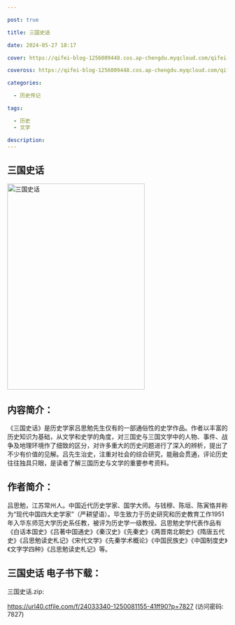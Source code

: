 ```yaml
---

post: true

title: 三国史话

date: 2024-05-27 18:17

cover: https://qifei-blog-1256009448.cos.ap-chengdu.myqcloud.com/qifei-blog/65f6c20e9f345e8d0384951f.jpg

coveross: https://qifei-blog-1256009448.cos.ap-chengdu.myqcloud.com/qifei-blog/65f6c20e9f345e8d0384951f.jpg

categories:

  - 历史传记

tags:

  - 历史
  - 文学

description:
---
```


## 三国史话
<img alt="三国史话 " class="aligncenter loading" data-was-processed="true" decoding="async" fetchpriority="high" height="471" src="https://qifei-blog-1256009448.cos.ap-chengdu.myqcloud.com/qifei-blog/65f6c20e9f345e8d0384951f.jpg " style="cursor: zoom-in;" width="314"/>

## 内容简介：

《三国史话》是历史学家吕思勉先生仅有的一部通俗性的史学作品。作者以丰富的历史知识为基础，从文学和史学的角度，对三国史与三国文学中的人物、事件、战争及地理环境作了细致的区分，对许多重大的历史问题进行了深入的辨析，提出了不少有价值的见解。吕先生治史，注重对社会的综合研究，能融会贯通，评论历史往往独具只眼，是读者了解三国历史与文学的重要参考资料。

## 作者简介：

吕思勉，江苏常州人。中国近代历史学家、国学大师。与钱穆、陈垣、陈寅恪并称为“现代中国四大史学家”（严耕望语）。毕生致力于历史研究和历史教育工作1951年入华东师范大学历史系任教，被评为历史学一级教授。吕思勉史学代表作品有《白话本国史》《吕著中国通史》《秦汉史》《先秦史》《两晋南北朝史》《隋唐五代史》《吕思勉读史札记》《宋代文学》《先秦学术概论》《中国民族史》《中国制度史》《文字学四种》《吕思勉读史札记》等。

## 三国史话 电子书下载：



三国史话.zip: 

https://url40.ctfile.com/f/24033340-1250081155-41ff90?p=7827 (访问密码: 7827)

